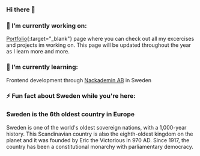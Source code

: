 ### Hi there 👋

### 🔭 I’m currently working on:
[Portfolio](https://palutzii.github.io/){:target="_blank"} page where you can check out all my excercises and projects im working on.
This page will be updated throughout the year as I learn more and more.
 
### 🌱 I’m currently learning: 
Frontend development through [Nackademin AB](https://nackademin.se/utbildningar/frontend-utvecklare/) in Sweden

### ⚡ Fun fact about Sweden while you're here: 
### Sweden is the 6th oldest country in Europe
Sweden is one of the world's oldest sovereign nations, with a 1,000-year history. This Scandinavian country is also the eighth-oldest kingdom on the planet and it was founded by Eric the Victorious in 970 AD. Since 1917, the country has been a constitutional monarchy with parliamentary democracy.
